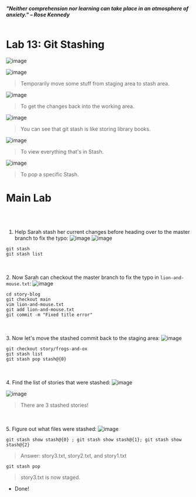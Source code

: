 ***"Neither comprehension nor learning can take place in an atmosphere of anxiety." – Rose Kennedy***
<br><br>

# Lab 13: Git Stashing
![image](https://github.com/user-attachments/assets/d5b25b33-fe77-4c07-bb3a-b0220abe0d27) 

![image](https://github.com/user-attachments/assets/4f1ecb72-00b1-4104-8dcd-38bf389dc37c)
>Temporarily move some stuff from staging area to stash area.

![image](https://github.com/user-attachments/assets/cd912a14-ef90-4c87-9116-ee01297923ab)
>To get the changes back into the working area.

![image](https://github.com/user-attachments/assets/4107c74f-319e-4a1e-8973-c222c9d92f08)
>You can see that git stash is like storing library books.

![image](https://github.com/user-attachments/assets/0fc05788-a73b-460f-9794-f4b38afde4d1)
>To view everything that's in Stash.

![image](https://github.com/user-attachments/assets/b9dadebc-6b56-4001-90d5-9990d89d2cb2)
>To pop a specific Stash.

# Main Lab

<br><br>
1. Help Sarah stash her current changes before heading over to the master branch to fix the typo:
![image](https://github.com/user-attachments/assets/e7b06dee-d362-4ca2-a770-0d128209e137)
![image](https://github.com/user-attachments/assets/5be845bf-8eda-4fab-a49c-476ec7173e45)

```
git stash
git stash list
```
<br><br>
2. Now Sarah can checkout the master branch to fix the typo in `lion-and-mouse.txt`:
![image](https://github.com/user-attachments/assets/f61d7749-2218-436e-a3ca-642e177b6ba8)
```
cd story-blog
git checkout main
vim lion-and-mouse.txt
git add lion-and-mouse.txt
git commit -m "Fixed title error"
```

<br><br>
3. Now let's move the stashed commit back to the staging area:
![image](https://github.com/user-attachments/assets/ffe3960b-3287-4d22-94a4-4a971aa645c7)
```
git checkout story/frogs-and-ox
git stash list
git stash pop stash@{0}
```

<br><br>
4. Find the list of stories that were stashed:
![image](https://github.com/user-attachments/assets/8eec01eb-217b-4f80-a9b7-d2aa9c9ca26f)

![image](https://github.com/user-attachments/assets/db51f4bc-4140-47b9-bc31-fcf3a0500049)
>There are 3 stashed stories!

<br><br>
5. Figure out what files were stashed:
![image](https://github.com/user-attachments/assets/203e6e4d-fb5c-4642-ba40-17b90a8cfab7)
```
git stash show stash@{0} ; git stash show stash@{1}; git stash show stash@{2}
```
>Answer: story3.txt, story2.txt, and story1.txt

```
git stash pop
```
>story3.txt is now staged.



* Done!
